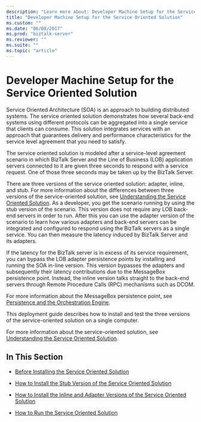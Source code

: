 ```yaml
---
description: "Learn more about: Developer Machine Setup for the Service Oriented Solution"
title: "Developer Machine Setup for the Service Oriented Solution"
ms.custom: ""
ms.date: "06/08/2017"
ms.prod: "biztalk-server"
ms.reviewer: ""
ms.suite: ""
ms.topic: "article"
---
```

# Developer Machine Setup for the Service Oriented Solution
Service Oriented Architecture (SOA) is an approach to building distributed systems. The service oriented solution demonstrates how several back-end systems using different protocols can be aggregated into a single service that clients can consume. This solution integrates services with an approach that guarantees delivery and performance characteristics for the service level agreement that you need to satisfy.  
  
 The service oriented solution is modeled after a service-level agreement scenario in which BizTalk Server and the Line of Business (LOB) application servers connected to it are given three seconds to respond with a service request. One of those three seconds may be taken up by the BizTalk Server.  
  
 There are three versions of the service oriented solution: adapter, inline, and stub. For more information about the differences between three versions of the service-oriented solution, see [Understanding the Service Oriented Solution](../core/understanding-the-service-oriented-solution.md). As a developer, you get the scenario running by using the stub version of the scenario. This version does not require any LOB back-end servers in order to run. After this you can use the adapter version of the scenario to learn how various adapters and back-end servers can be integrated and configured to respond using the BizTalk servers as a single service. You can then measure the latency induced by BizTalk Server and its adapters.  
  
 If the latency for the BizTalk server is in excess of its service requirement, you can bypass the LOB adapter persistence points by installing and running the SOA in-line version. This version bypasses the adapters and subsequently their latency contributions due to the MessageBox persistence point. Instead, the inline version talks straight to the back-end servers through Remote Procedure Calls (RPC) mechanisms such as DCOM.  
  
 For more information about the MessageBox persistence point, see [Persistence and the Orchestration Engine](../core/persistence-and-the-orchestration-engine.md).  
  
 This deployment guide describes how to install and test the three versions of the service-oriented solution on a single computer.  
  
 For more information about the service-oriented solution, see [Understanding the Service Oriented Solution](../core/understanding-the-service-oriented-solution.md).  
  
## In This Section  
  
-   [Before Installing the Service Oriented Solution](../core/before-installing-the-service-oriented-solution.md)  
  
-   [How to Install the Stub Version of the Service Oriented Solution](../core/how-to-install-the-stub-version-of-the-service-oriented-solution.md)  
  
-   [How to Install the Inline and Adapter Versions of the Service Oriented Solution](../core/how-to-install-the-inline-and-adapter-versions-of-the-service-oriented-solution.md)  
  
-   [How to Run the Service Oriented Solution](../core/how-to-run-the-service-oriented-solution.md)
